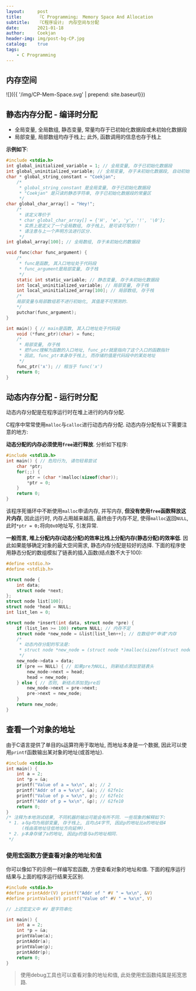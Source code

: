 ```yaml
---	
layout:     post	
title:      『C Programming』 Memory Space And Allocation	
subtitle:   『C程序设计』 内存空间与分配    
date:       2021-01-18	   
author:     Coekjan 
header-img: img/post-bg-CP.jpg	
catalog:    true    
tags:	
    - C Programming  
---
```


## 内存空间

![]({{ '/img/CP-Mem-Space.svg' | prepend: site.baseurl}})

## 静态内存分配 - 编译时分配

* 全局变量, 全局数组, 静态变量, 常量均存于已初始化数据段或未初始化数据段
* 局部变量, 局部数组均存于栈上; 此外, 函数调用的信息也存于栈上

**示例如下**:

```c
#include <stdio.h>
int global_initialized_variable = 1; // 全局变量, 存于已初始化数据段
int global_uninitialized_variable; // 全局变量, 存于未初始化数据段, 自动初始化为0
char * global_string_constant = "Coekjan";
    /*
     * global_string_constant 是全局变量, 存于已初始化数据段
     * "Coekjan" 是只读的静态字符串, 存于已初始化数据段的常量区
     */
char global_char_array[] = "Hey!";
    /*
     * 该定义等价于
     * char global_char_array[] = {'H', 'e', 'y', '!', '\0'};
     * 实质上是定义了一个全局数组, 存于栈上, 是可读可写的!!
     * 请注意与上一个声明方法进行区分.
     */
int global_array[100]; // 全局数组, 存于未初始化的数据段

void func(char func_argument) {
    /*
     * func是函数, 其入口地址处于代码段
     * func_argument是局部变量, 存于栈
     */
    static int static_variable; // 静态变量, 存于未初始化数据段
    int local_uninitialized_variable; // 局部变量, 存于栈
    int local_uninitialized_array[100]; // 局部数组, 存于栈
    /*
    局部变量与局部数组若不进行初始化, 其值是不可预测的.
    */
    putchar(func_argument);
}

int main() { // main是函数, 其入口地址处于代码段 
    void (*func_ptr)(char) = func;
    /*
     * 局部变量, 存于栈
     * 把func理解为函数的入口地址, func_ptr就是指向了这个入口的函数指针
     * 因此, func_ptr本身存于栈上, 而存储的值是代码段中的某处地址
     */
    func_ptr('x'); // 相当于 func('x')
    return 0;
}
```

## 动态内存分配 - 运行时分配

动态内存分配是在程序运行时在堆上进行的内存分配. 

C程序中常常使用`malloc`与`calloc`进行动态内存分配. 动态内存分配有以下需要注意的地方:

**动态分配的内存必须使用`free`进行释放**. 分析如下程序:

```c
#include <stdlib.h>
int main() { // 危险行为, 请勿轻易尝试
    char *ptr;
    for(;;) {
        ptr = (char *)malloc(sizeof(char));
        *ptr = 0;
    }
    return 0;
}
```

该程序死循环中不断使用`malloc`申请内存, 并写内存, **但没有使用`free`函数释放这片内存**, 因此运行时, 内存占用越来越高, 最终由于内存不足, 使得`malloc`返回`NULL`, 此时`*ptr = 0;`将向`0x0`地址写, 引发异常.

**一般而言, 堆上分配内存(动态分配)的效率比栈上分配内存(静态分配)的效率低**. 因此如果能够确定对象的最大空间需求, 静态内存分配是较好的选择. 下面的程序使用静态分配的数组模拟了链表的插入函数(结点数不大于100):

```c
#define <stdio.h>
#define <stdlib.h>

struct node {
    int data;
    struct node *next;
};
struct node list[100];
struct node *head = NULL;
int list_len = 0;

struct node *insert(int data, struct node *pre) {
    if (list_len >= 100) return NULL; // 内存不足 
    struct node *new_node = &list[list_len++]; // 在数组中"申请"内存
    /*
     * 动态内存分配的写法是:
     * struct node *new_node = (struct node *)malloc(sizeof(struct node));
     */
    new_node->data = data;
    if (pre == NULL) { // 如果pre为NULL, 则新结点添加至链表头 
        new_node->next = head;
        head = new_node;
    } else { // 否则, 新结点添加至pre后 
        new_node->next = pre->next;
        pre->next = new_node;
    }
    return new_node;
}
```

## 查看一个对象的地址

由于C语言提供了单目的`&`运算符用于取地址, 而地址本身是一个数据, 因此可以使用`printf`函数输出某对象的地址(或首地址).

```c
#include <stdio.h>
int main() {
    int a = 2;
    int *p = &a;
    printf("Value of a = %x\n", a); // 2
    printf("Addr of a = %x\n", &a); // 62fe1c
    printf("Value of p = %x\n", p); // 62fe1c
    printf("Addr of p = %x\n", &p); // 62fe10
    return 0;
}
/* 注释为本地测试结果, 不同机器的输出可能会有所不同. 一些现象的解释如下:
 * 1. a与p均为局部变量, 存于栈上, 且均占4字节, 因此p的地址比a的地址低4
      (栈由高地址往低地址方向延伸).
 * 2. p本身存储了a的地址, 因此p的值与a的地址相同.
 */
```

### 使用宏函数方便查看对象的地址和值

你可以像如下的示例一样编写宏函数, 方便查看对象的地址和值. 下面的程序运行结果与上面的程序运行结果无区别.

```c
#include <stdio.h>
#define printAddr(V) printf("Addr of " #V " = %x\n", &V)
#define printValue(V) printf("Value of" #V " = %x\n", V)

// 上述宏定义中 #V 是字符串化

int main() {
    int a = 2;
    int *p = &a;
    printValue(a);
    printAddr(a);
    printValue(p);
    printAddr(p);
    return 0;
}
```

> 使用debug工具也可以查看对象的地址和值, 此处使用宏函数纯属是拓宽思路.